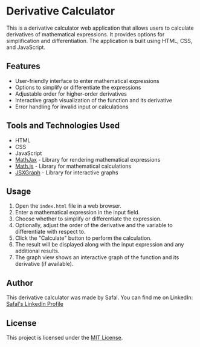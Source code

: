 # Derivative Calculator

This is a derivative calculator web application that allows users to calculate derivatives of mathematical expressions. It provides options for simplification and differentiation. The application is built using HTML, CSS, and JavaScript.

## Features

- User-friendly interface to enter mathematical expressions
- Options to simplify or differentiate the expressions
- Adjustable order for higher-order derivatives
- Interactive graph visualization of the function and its derivative
- Error handling for invalid input or calculations

## Tools and Technologies Used

- HTML
- CSS
- JavaScript
- [MathJax](https://www.mathjax.org/) - Library for rendering mathematical expressions
- [Math.js](https://mathjs.org/) - Library for mathematical calculations
- [JSXGraph](https://jsxgraph.uni-bayreuth.de/wp/) - Library for interactive graphs

## Usage

1. Open the `index.html` file in a web browser.
2. Enter a mathematical expression in the input field.
3. Choose whether to simplify or differentiate the expression.
4. Optionally, adjust the order of the derivative and the variable to differentiate with respect to.
5. Click the "Calculate" button to perform the calculation.
6. The result will be displayed along with the input expression and any additional results.
7. The graph view shows an interactive graph of the function and its derivative (if available).

## Author

This derivative calculator was made by Safal. You can find me on LinkedIn: [Safal's LinkedIn Profile](https://www.linkedin.com/in/safal808)

## License

This project is licensed under the [MIT License](LICENSE).
